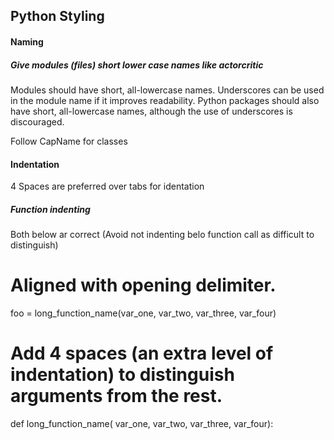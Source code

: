 ## Python Styling

#### Naming

##### Give modules (files) short lower case names like actorcritic
Modules should have short, all-lowercase names. Underscores can be used in the module name if it improves readability. Python packages should also have short, all-lowercase names, although the use of underscores is discouraged.

Follow CapName for classes

#### Indentation

4 Spaces are preferred over tabs for identation

##### Function indenting
Both below ar correct (Avoid not indenting belo function call as difficult to distinguish)
# Aligned with opening delimiter.
foo = long_function_name(var_one, var_two,
                         var_three, var_four)

# Add 4 spaces (an extra level of indentation) to distinguish arguments from the rest.
def long_function_name(
        var_one, var_two, var_three,
        var_four):
